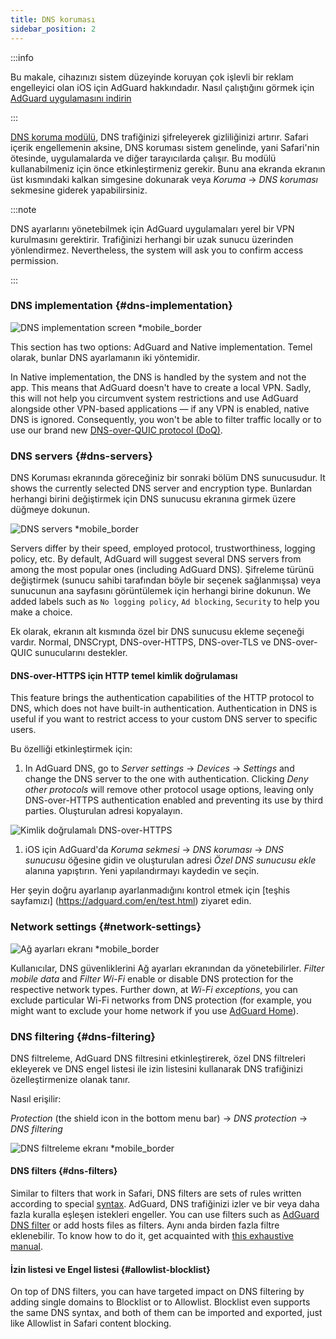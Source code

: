```yaml
---
title: DNS koruması
sidebar_position: 2
---
```


:::info

Bu makale, cihazınızı sistem düzeyinde koruyan çok işlevli bir reklam engelleyici olan iOS için AdGuard hakkındadır. Nasıl çalıştığını görmek için [AdGuard uygulamasını indirin](https://agrd.io/download-kb-adblock)

:::

[DNS koruma modülü](https://adguard-dns.io/kb/general/dns-filtering/), DNS trafiğinizi şifreleyerek gizliliğinizi artırır. Safari içerik engellemenin aksine, DNS koruması sistem genelinde, yani Safari'nin ötesinde, uygulamalarda ve diğer tarayıcılarda çalışır. Bu modülü kullanabilmeniz için önce etkinleştirmeniz gerekir. Bunu ana ekranda ekranın üst kısmındaki kalkan simgesine dokunarak veya _Koruma_ → _DNS koruması_ sekmesine giderek yapabilirsiniz.

:::note

DNS ayarlarını yönetebilmek için AdGuard uygulamaları yerel bir VPN kurulmasını gerektirir. Trafiğinizi herhangi bir uzak sunucu üzerinden yönlendirmez. Nevertheless, the system will ask you to confirm access permission.

:::

### DNS implementation {#dns-implementation}

![DNS implementation screen \*mobile_border](https://cdn.adtidy.org/public/Adguard/kb/iOS/features/implementation_en.jpeg)

This section has two options: AdGuard and Native implementation. Temel olarak, bunlar DNS ayarlamanın iki yöntemidir.

In Native implementation, the DNS is handled by the system and not the app. This means that AdGuard doesn't have to create a local VPN. Sadly, this will not help you circumvent system restrictions and use AdGuard alongside other VPN-based applications — if any VPN is enabled, native DNS is ignored. Consequently, you won't be able to filter traffic locally or to use our brand new [DNS-over-QUIC protocol (DoQ)](https://adguard.com/en/blog/dns-over-quic.html).

### DNS servers {#dns-servers}

DNS Koruması ekranında göreceğiniz bir sonraki bölüm DNS sunucusudur. It shows the currently selected DNS server and encryption type. Bunlardan herhangi birini değiştirmek için DNS sunucusu ekranına girmek üzere düğmeye dokunun.

![DNS servers \*mobile_border](https://cdn.adtidy.org/public/Adguard/kb/iOS/features/dns_server_en.jpeg)

Servers differ by their speed, employed protocol, trustworthiness, logging policy, etc. By default, AdGuard will suggest several DNS servers from among the most popular ones (including AdGuard DNS). Şifreleme türünü değiştirmek (sunucu sahibi tarafından böyle bir seçenek sağlanmışsa) veya sunucunun ana sayfasını görüntülemek için herhangi birine dokunun. We added labels such as `No logging policy`, `Ad blocking`, `Security` to help you make a choice.

Ek olarak, ekranın alt kısmında özel bir DNS sunucusu ekleme seçeneği vardır. Normal, DNSCrypt, DNS-over-HTTPS, DNS-over-TLS ve DNS-over-QUIC sunucularını destekler.

#### DNS-over-HTTPS için HTTP temel kimlik doğrulaması

This feature brings the authentication capabilities of the HTTP protocol to DNS, which does not have built-in authentication. Authentication in DNS is useful if you want to restrict access to your custom DNS server to specific users.

Bu özelliği etkinleştirmek için:

1. In AdGuard DNS, go to _Server settings_ → _Devices_ → _Settings_ and change the DNS server to the one with authentication. Clicking _Deny other protocols_ will remove other protocol usage options, leaving only DNS-over-HTTPS authentication enabled and preventing its use by third parties. Oluşturulan adresi kopyalayın.

![Kimlik doğrulamalı DNS-over-HTTPS](https://cdn.adtidy.org/content/release_notes/dns/v2-7/http-auth/http-auth-en.png)

1. iOS için AdGuard'da _Koruma sekmesi_ → _DNS koruması_ → _DNS sunucusu_ öğesine gidin ve oluşturulan adresi _Özel DNS sunucusu ekle_ alanına yapıştırın. Yeni yapılandırmayı kaydedin ve seçin.

Her şeyin doğru ayarlanıp ayarlanmadığını kontrol etmek için [teşhis sayfamızı] (https://adguard.com/en/test.html) ziyaret edin.

### Network settings {#network-settings}

![Ağ ayarları ekranı \*mobile_border](https://cdn.adtidy.org/public/Adguard/kb/iOS/features/network_settings_en.jpeg)

Kullanıcılar, DNS güvenliklerini Ağ ayarları ekranından da yönetebilirler. _Filter mobile data_ and _Filter Wi-Fi_ enable or disable DNS protection for the respective network types. Further down, at _Wi-Fi exceptions_, you can exclude particular Wi-Fi networks from DNS protection (for example, you might want to exclude your home network if you use [AdGuard Home](https://adguard.com/adguard-home/overview.html)).

### DNS filtering {#dns-filtering}

DNS filtreleme, AdGuard DNS filtresini etkinleştirerek, özel DNS filtreleri ekleyerek ve DNS engel listesi ile izin listesini kullanarak DNS trafiğinizi özelleştirmenize olanak tanır.

Nasıl erişilir:

_Protection_ (the shield icon in the bottom menu bar) → _DNS protection_ → _DNS filtering_

![DNS filtreleme ekranı \*mobile_border](https://cdn.adtidy.org/public/Adguard/kb/iOS/features/dns_filtering_en.jpeg)

#### DNS filters {#dns-filters}

Similar to filters that work in Safari, DNS filters are sets of rules written according to special [syntax](https://adguard-dns.io/kb/general/dns-filtering-syntax/). AdGuard, DNS trafiğinizi izler ve bir veya daha fazla kuralla eşleşen istekleri engeller. You can use filters such as [AdGuard DNS filter](https://github.com/AdguardTeam/AdguardSDNSFilter) or add hosts files as filters. Aynı anda birden fazla filtre eklenebilir. To know how to do it, get acquainted with [this exhaustive manual](adguard-for-ios/solving-problems/system-wide-filtering).

#### İzin listesi ve Engel listesi {#allowlist-blocklist}

On top of DNS filters, you can have targeted impact on DNS filtering by adding single domains to Blocklist or to Allowlist. Blocklist even supports the same DNS syntax, and both of them can be imported and exported, just like Allowlist in Safari content blocking.
